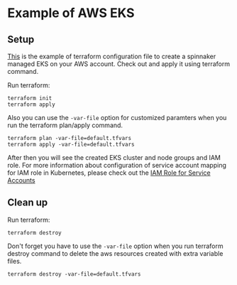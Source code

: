 # Example of AWS EKS

## Setup
[This](main.tf) is the example of terraform configuration file to create a spinnaker managed EKS on your AWS account. Check out and apply it using terraform command.

Run terraform:
```
terraform init
terraform apply
```
Also you can use the `-var-file` option for customized paramters when you run the terraform plan/apply command.
```
terraform plan -var-file=default.tfvars
terraform apply -var-file=default.tfvars
```

After then you will see the created EKS cluster and node groups and IAM role. For more information about configuration of service account mapping for IAM role in Kubernetes, please check out the [IAM Role for Service Accounts](../../modules/iam-role-for-serviceaccount/README.md)

## Clean up

Run terraform:
```
terraform destroy
```
Don't forget you have to use the `-var-file` option when you run terraform destroy command to delete the aws resources created with extra variable files.
```
terraform destroy -var-file=default.tfvars
```
